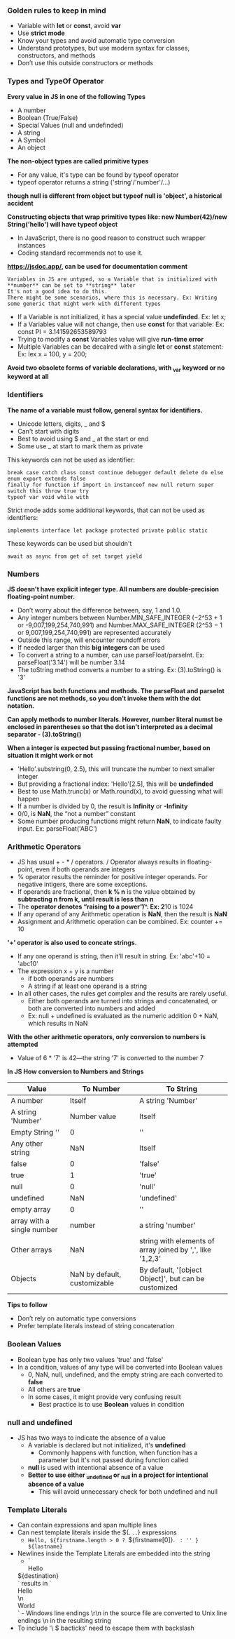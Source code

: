 ### Golden rules to keep in mind

 - Variable with **let** or **const**, avoid **var**
 - Use **strict mode**
 - Know your types and avoid automatic type conversion
 - Understand prototypes, but use modern syntax for classes, constructors, and methods
 - Don’t use this outside constructors or methods
 
### Types and TypeOf Operator 

**Every value in JS in one of the following Types**

 - A number
 - Boolean (True/False)
 - Special Values (null and undefinded)
 - A string
 - A Symbol
 - An object
 
**The non-object types are called primitive types**

 - For any value, it's type can be found by typeof operator
 - typeof operator returns a string ('string'/'number'/...)

**though null is different from object but typeof null is 'object', a historical accident**

**Constructing objects that wrap primitive types like: new Number(42)/new String('hello') will have typeof object**
 - In JavaScript, there is no good reason to construct such wrapper instances
 - Coding standard recommends not to use it.
 
**https://jsdoc.app/, can be used for documentation comment**

```
Variables in JS are untyped, so a Variable that is initialized with **number** can be set to **string** later
It's not a good idea to do this.
There might be some scenarios, where this is necessary. Ex: Writing some generic that might work with different types
```

 - If a Variable is not initialized, it has a special value **undefinded**. Ex: let x;
 - If a Variables value will not change, then use **const** for that variable: Ex: const PI = 3.141592653589793
 - Trying to modify a **const** Variables value will give **run-time error**
 - Multiple Variables can be decalred with a single **let** or **const** statement: Ex: lex x = 100, y = 200;
 
**Avoid two obsolete forms of variable declarations, with <sub>var</sub> keyword or no keyword at all** 


### Identifiers

**The name of a variable must follow, general syntax for identifiers.**

 - Unicode letters, digits, _ and $
 - Can't start with digits
 - Best to avoid using $ and _ at the start or end
 - Some use _ at start to mark them as private
 
This keywords can not be used as identifier:

```
break case catch class const continue debugger default delete do else enum export extends false 
finally for function if import in instanceof new null return super switch this throw true try 
typeof var void while with
```

Strict mode adds some additional keywords, that can not be used as identifiers:

```
implements interface let package protected private public static
```

These keywords can be used but shouldn't

```
await as async from get of set target yield
```

### Numbers

**JS doesn't have explicit integer type. All numbers are double-precision floating-point number.**

 - Don’t worry about the difference between, say, 1 and 1.0.
 - Any integer numbers between Number.MIN_SAFE_INTEGER (−2^53 + 1 or -9,007,199,254,740,991) 
   and Number.MAX_SAFE_INTEGER (2^53 − 1 or 9,007,199,254,740,991) are represented accurately
 - Outside this range, will encounter roundoff errors
 - If needed larger than this **big integers** can be used
 - To convert a string to a number, can use parseFloat/parseInt. Ex: parseFloat('3.14') will be number 3.14
 - The toString method converts a number to a string. Ex: (3).toString() is '3'
 
**JavaScript has both functions and methods. The parseFloat and parseInt functions are not methods, 
so you don’t invoke them with the dot notation.**

**Can apply methods to number literals. However, number literal numst be enclosed in parentheses
so that the dot isn’t interpreted as a decimal separator - (3).toString()**


**When a integer is expected but passing fractional number, based on situation it might work or not**

 - 'Hello'.substring(0, 2.5), this will truncate the number to next smaller integer
 - But providing a fractional index: 'Hello'[2.5], this will be **undefinded**
 - Best to use Math.trunc(x) or Math.round(x), to avoid guessing what will happen
 - If a number is divided by 0, the result is **Infinity** or **-Infinity**
 - 0/0, is **NaN**, the “not a number” constant
 - Some number producing functions might return **NaN**, to indicate faulty input. Ex: parseFloat('ABC')
 
### Arithmetic Operators

 - JS has usual + - * / operators. / Operator always results in floating-point, even if both operands are integers
 - % operator results the reminder for positive integer operands. For negative intigers, there are some exceptions.
 - If operands are fractional, then **k % n** is the value obtained by **subtracting n from k, until result is less than n**
 - The <sub>**</sub> operator denotes “raising to a power”/^. Ex: 2**10 is 1024
 - If any operand of any Arithmetic operation is **NaN**, then the result is **NaN**
 - Assignment and Arithmetic operation can be combined. Ex: counter += 10

**'+' operator is also used to concate strings.** 
 - If any one operand is string, then it'll result in string. Ex: 'abc'+10 = 'abc10'
 - The expression x + y is a number 
	- if both operands are numbers
	- A string if at least one operand is a string
 - In all other cases, the rules get complex and the results are rarely useful. 
	- Either both operands are turned into strings and concatenated, or both are converted into numbers and added
	- Ex: null + undefined is evaluated as the numeric addition 0 + NaN, which results in NaN

**With the other arithmetic operators, only conversion to numbers is attempted**
 - Value of 6 * '7' is 42—the string '7' is converted to the number 7
 
**In JS How conversion to Numbers and Strings**

| Value | To Number | To String | 
| --- | --- | --- |
| A number | Itself | A string 'Number' |
| A string 'Number' | Number value | Itself |
| Empty String '' | 0 | '' |
| Any other string | NaN | Itself |
| false | 0 | 'false' |
| true | 1 | 'true' |
| null | 0 | 'null' |
| undefined | NaN | 'undefined' |
| empty array | 0 | '' |
| array with a single number | number | a string 'number' |
| Other arrays | NaN | string with elements of array joined by ',', like '1,2,3' |
| Objects | NaN by default, customizable | By default, '[object Object]', but can be customized |

**Tips to follow**
 - Don’t rely on automatic type conversions
 - Prefer template literals instead of string concatenation
 
### Boolean Values

 - Boolean type has only two values 'true' and 'false'
 - In a condition, values of any type will be converted into Boolean values 
	- 0, NaN, null, undefined, and the empty string are each converted to **false**
	- All others are **true**
	- In some cases, it might provide very confusing result
		- Best practice is to use **Boolean** values in condition
		
### null and undefined

 - JS has two ways to indicate the absence of a value
	- A variable is declared but not initialized, it's **undefined**
		- Commonly happens with function, when function has a parameter but it's not passed during function called
	- **null** is used with intentional absence of a value
	- **Better to use either <sub>undefined</sub> or <sub>null</sub> in a project for intentional absence of a value**
		- This will avoid unnecessary check for both undefined and null 
		
### Template Literals

 - Can contain expressions and span multiple lines
 - Can nest template literals inside the ${. . .} expressions
	- `Hello, ${firstname.length > 0 ? `${firstname[0]}. ` : '' } ${lastname}`
 - Newlines inside the Template Literals are embedded into the string
	- `<div>Hello</div>
	<div>${destination}</div>` results in `<div>Hello</div>\n<div>World</div>`
	- Windows line endings \r\n in the source file are converted to Unix line endings \n in the resulting string
 - To include '\ $ bacticks' need to escape them with backslash
 
